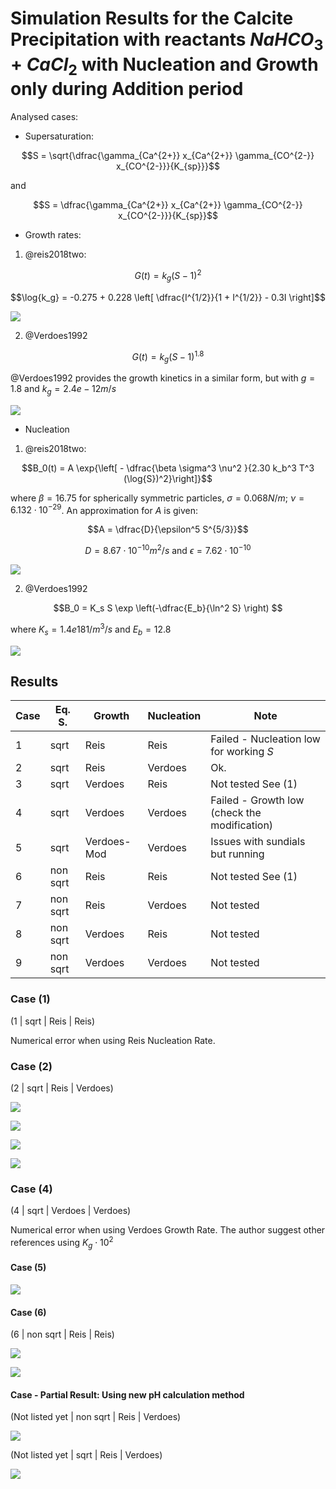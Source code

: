 # Simulation Results for the Calcite Precipitation with reactants $NaHCO_3$ + $CaCl_2$ with Nucleation and Growth only during Addition period

Analysed cases:

- Supersaturation:

$$S = \sqrt{\dfrac{\gamma_{Ca^{2+}} x_{Ca^{2+}} \gamma_{CO^{2-}} x_{CO^{2-}}}{K_{sp}}}$$

and

$$S = \dfrac{\gamma_{Ca^{2+}} x_{Ca^{2+}} \gamma_{CO^{2-}} x_{CO^{2-}}}{K_{sp}}$$

- Growth rates:

1. @reis2018two:

$$G(t) = k_g (S - 1)^2$$

$$\log{k_g} = -0.275 + 0.228 \left[ \dfrac{I^{1/2}}{1 + I^{1/2}} - 0.3I \right]$$

![](2019-02-12-15-08-13.png)

2. @Verdoes1992

$$G(t) = k_g (S - 1)^1.8$$

@Verdoes1992 provides the growth kinetics in a similar form, but with $g=1.8$ and $k_g = 2.4e-12 m/s$

![](2019-02-12-15-10-02.png)

- Nucleation

1. @reis2018two:

$$B_0(t) = A \exp{\left[ - \dfrac{\beta \sigma^3 \nu^2 }{2.30 k_b^3 T^3 (\log{S})^2}\right]}$$

where $\beta = 16.75$ for spherically symmetric particles, $\sigma = 0.068 N/m$; $\nu = 6.132 \cdot 10^{-29}$. An approximation for $A$ is given:

$$A = \dfrac{D}{\epsilon^5 S^{5/3}}$$

$$D = 8.67 \cdot 10^{-10} m^2/s \text{ and } \epsilon = 7.62\cdot 10^{-10}$$

![](2019-02-12-15-08-37.png)

2. @Verdoes1992

$$B_0 = K_s S \exp \left(-\dfrac{E_b}{\ln^2 S} \right) $$

where $K_s = 1.4e18 1/m^3/s$ and $E_b = 12.8$

![](2019-02-12-15-10-24.png)

## Results

Case | Eq. S. | Growth | Nucleation | Note
----- | ---- | ---- | ---- | ------
1 | sqrt | Reis | Reis | Failed - Nucleation low for working $S$
2 | sqrt | Reis | Verdoes | Ok.
3 | sqrt | Verdoes | Reis | Not tested See (1)
4 | sqrt | Verdoes | Verdoes | Failed - Growth low (check the modification)
5 | sqrt | Verdoes-Mod | Verdoes | Issues with sundials but running
6 | non sqrt | Reis | Reis | Not tested See (1)
7 | non sqrt | Reis | Verdoes | Not tested
8 | non sqrt | Verdoes | Reis | Not tested
9 | non sqrt | Verdoes | Verdoes | Not tested

### Case (1)

(1 | sqrt | Reis | Reis)

Numerical error when using Reis Nucleation Rate.

### Case (2)

(2 | sqrt | Reis | Verdoes)

![](2019-02-12-15-58-46.png)

![](2019-02-12-15-59-59.png)

![](2019-02-12-16-00-30.png)

![](2019-02-12-16-00-53.png)

### Case (4)

(4 | sqrt | Verdoes | Verdoes)

Numerical error when using Verdoes Growth Rate. The author suggest other references using $K_g \cdot 10^{2}$

#### Case (5)

![](2019-02-12-16-19-27.png)

#### Case (6)

(6 | non sqrt | Reis | Reis)

![](2019-02-12-16-34-42.png)

![](2019-02-12-16-35-43.png)

#### Case - Partial Result: Using new pH calculation method

(Not listed yet | non sqrt | Reis | Verdoes)

![](2019-02-14-10-51-38.png)


(Not listed yet | sqrt | Reis | Verdoes)

![](2019-02-14-11-03-55.png)




